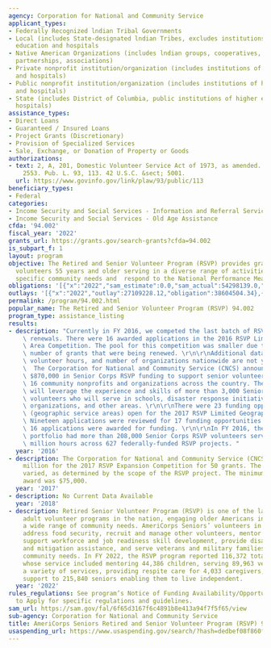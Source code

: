 ```yaml
---
agency: Corporation for National and Community Service
applicant_types:
- Federally Recognized lndian Tribal Governments
- Local (includes State-designated lndian Tribes, excludes institutions of higher
  education and hospitals
- Native American Organizations (includes lndian groups, cooperatives, corporations,
  partnerships, associations)
- Private nonprofit institution/organization (includes institutions of higher education
  and hospitals)
- Public nonprofit institution/organization (includes institutions of higher education
  and hospitals)
- State (includes District of Columbia, public institutions of higher education and
  hospitals)
assistance_types:
- Direct Loans
- Guaranteed / Insured Loans
- Project Grants (Discretionary)
- Provision of Specialized Services
- Sale, Exchange, or Donation of Property or Goods
authorizations:
- text: 2, A, 201, Domestic Volunteer Service Act of 1973, as amended. 45 CFR Part
    2553. Pub. L. 93, 113. 42 U.S.C. &sect; 5001.
  url: https://www.govinfo.gov/link/plaw/93/public/113
beneficiary_types:
- Federal
categories:
- Income Security and Social Services - Information and Referral Services
- Income Security and Social Services - Old Age Assistance
cfda: '94.002'
fiscal_year: '2022'
grants_url: https://grants.gov/search-grants?cfda=94.002
is_subpart_f: 1
layout: program
objective: The Retired and Senior Volunteer Program (RSVP) provides grants that support
  volunteers 55 years and older serving in a diverse range of activities that meet
  specific community needs and  respond to the National Performance Measures.
obligations: '[{"x":"2022","sam_estimate":0.0,"sam_actual":54298139.0,"usa_spending_actual":55577041.77},{"x":"2023","sam_estimate":40863803.0,"sam_actual":0.0,"usa_spending_actual":37818599.07},{"x":"2024","sam_estimate":40863804.0,"sam_actual":0.0,"usa_spending_actual":45800487.14}]'
outlays: '[{"x":"2022","outlay":27109228.12,"obligation":38604504.34},{"x":"2023","outlay":18581922.04,"obligation":31391786.19},{"x":"2024","outlay":4877195.16,"obligation":20193090.44}]'
permalink: /program/94.002.html
popular_name: The Retired and Senior Volunteer Program (RSVP) 94.002
program_type: assistance_listing
results:
- description: "Currently in FY 2016, we competed the last batch of RSVP grants for\
    \ renewals. There were 16 awarded applications in the 2016 RSVP Limited Geographical\
    \ Area Competition. The pool for this competition was smaller due to the small\
    \ number of grants that were being renewed. \r\n\r\nAdditional data for volunteers,\
    \ volunteer hours, and number of organizations nationwide are not yet available.\
    \  The Corporation for National and Community Service (CNCS) announced more that\
    \ $870,000 in Senior Corps RSVP funding to support senior volunteer service at\
    \ 16 community nonprofits and organizations across the country. These RSVP projects\
    \ will leverage the experience and skills of more than 3,000 Senior Corps RSVP\
    \ volunteers who will serve in schools, disaster response initiatives, veteran's\
    \ organizations, and other areas. \r\n\r\nThere were 23 funding opportunities\
    \ (geographic service areas) open for the 2017 RSVP Limited Geographic Area Competition.\
    \ Nineteen applications were reviewed for 17 funding opportunities. A total of\
    \ 16 applications were awarded for funding. \r\n\r\nIn FY 2016, the entire RSVP\
    \ portfolio had more than 208,000 Senior Corps RSVP volunteers serving over 46\
    \ million hours across 627 federally-funded RSVP projects. "
  year: '2016'
- description: The Corporation for National and Community Service (CNCS) awarded $5
    million for the 2017 RSVP Expansion Competition for 50 grants. The award amount
    varied, as determined by the scope of the RSVP project. The minimum RSVP grant
    award was $75,000.
  year: '2017'
- description: No Current Data Available
  year: '2018'
- description: Retired Senior Volunteer Program (RSVP) is one of the largest older
    adult volunteer programs in the nation, engaging older Americans in addressing
    a wide range of community needs. AmeriCorps Seniors’ volunteers in the RSVP program
    address food security, recruit and manage other volunteers, mentor and tutor children,
    support workforce and job readiness skill development, provide disaster preparedness
    and mitigation assistance, and serve veterans and military families, among other
    community needs. In FY 2022, the RSVP program reported 116,372 total volunteers
    whose service included mentoring 44,386 children, serving 89,963 veterans through
    a variety of services, providing respite care for 4,033 caregivers, and providing
    support to 215,840 seniors enabling them to live independent.
  year: '2022'
rules_regulations: See program’s Notice of Funding Availability/Opportunity or Invitation
  to Apply for specific regulations and guidelines.
sam_url: https://sam.gov/fal/6f65d3167f6c4891b8e413a94f7f5f65/view
sub-agency: Corporation for National and Community Service
title: AmeriCorps Seniors Retired and Senior Volunteer Program (RSVP) 94.002
usaspending_url: https://www.usaspending.gov/search/?hash=dedbef08f860f4a827d85218587d58de
---
```

